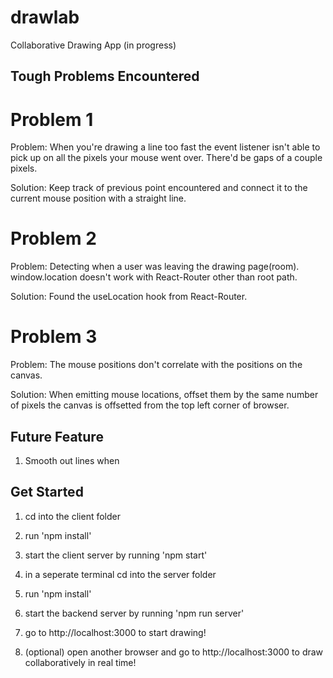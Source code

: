 # drawlab
Collaborative Drawing App (in progress)

## Tough Problems Encountered

# Problem 1 
Problem: When you're drawing a line too fast the event listener isn't able to pick up on all the pixels your mouse went over. There'd be gaps of a couple pixels.

Solution: Keep track of previous point encountered and connect it to the current mouse position with a straight line.

# Problem 2
Problem: Detecting when a user was leaving the drawing page(room). window.location doesn't work with React-Router other than root path.

Solution: Found the useLocation hook from React-Router.

# Problem 3
Problem: The mouse positions don't correlate with the positions on the canvas.

Solution: When emitting mouse locations, offset them by the same number of pixels the canvas is offsetted from the top left corner of browser.

## Future Feature
1. Smooth out lines when 

## Get Started

1. cd into the client folder

2. run 'npm install'

3. start the client server by running 'npm start'


4. in a seperate terminal cd into the server folder

5. run 'npm install'

6. start the backend server by running 'npm run server'

7. go to http://localhost:3000 to start drawing!

8. (optional) open another browser and go to http://localhost:3000 to draw collaboratively in real time!
